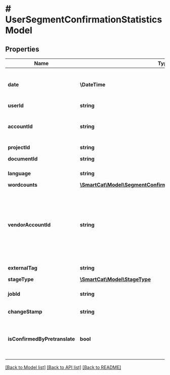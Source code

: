 # # UserSegmentConfirmationStatisticsModel

## Properties

Name | Type | Description | Notes
------------ | ------------- | ------------- | -------------
**date** | **\DateTime** | The date for which statistics were collected |
**userId** | **string** | User ID |
**accountId** | **string** | The account in which the project was created |
**projectId** | **string** | Project ID |
**documentId** | **string** | Document ID |
**language** | **string** | Target language |
**wordcounts** | [**\SmartCat\Model\SegmentConfirmationStatisticsWordcountsModel**](SegmentConfirmationStatisticsWordcountsModel.md) |  |
**vendorAccountId** | **string** | Vendor account, if the vendor is assigned and the translation was performed by the user of their account | [optional]
**externalTag** | **string** | External system tag | [optional]
**stageType** | [**\SmartCat\Model\StageType**](StageType.md) |  | [optional]
**jobId** | **string** | Job ID, if a job was created | [optional]
**changeStamp** | **string** | Change stamp | [optional]
**isConfirmedByPretranslate** | **bool** | Statistics for segments confirmed by pre-translation | [optional]

[[Back to Model list]](../../README.md#models) [[Back to API list]](../../README.md#endpoints) [[Back to README]](../../README.md)
